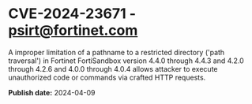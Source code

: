 # CVE-2024-23671 - psirt@fortinet.com

A improper limitation of a pathname to a restricted directory ('path traversal') in Fortinet FortiSandbox version 4.4.0 through 4.4.3 and 4.2.0 through 4.2.6 and 4.0.0 through 4.0.4 allows attacker to execute unauthorized code or commands via crafted HTTP requests.

**Publish date:** 2024-04-09
